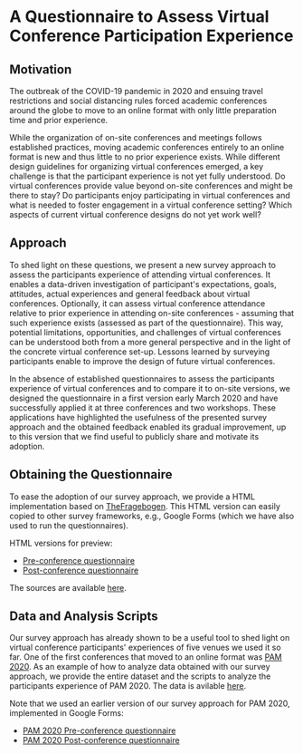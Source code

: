 # A Questionnaire to Assess Virtual Conference Participation Experience

## Motivation
The outbreak of the COVID-19 pandemic in 2020 and ensuing travel restrictions and social distancing rules forced academic conferences around the globe to move to an online format with only little preparation time and prior experience.

While the organization of on-site conferences and meetings follows established practices, moving academic conferences entirely to an online format is new and thus little to no prior experience exists.
While different design guidelines for organizing virtual conferences emerged, a key challenge is that the participant experience is not yet fully understood. 
Do virtual conferences provide value beyond on-site conferences and might be there to stay?
Do participants enjoy participating in virtual conferences and what is needed to foster engagement in a virtual conference setting?
Which aspects of current virtual conference designs do not yet work well?

## Approach
To shed light on these questions, we present a new survey approach to assess the participants experience of attending virtual conferences.
It enables a data-driven investigation of participant's expectations, goals, attitudes, actual experiences and general feedback about virtual conferences.
Optionally, it can assess virtual conference attendance relative to prior experience in attending on-site conferences - assuming that such experience exists (assessed as part of the questionnaire).
This way, potential limitations, opportunities, and challenges of virtual conferences can be understood both from a more general perspective and in the light of the concrete virtual conference set-up.
Lessons learned by surveying participants enable to improve the design of future virtual conferences.

In the absence of established questionnaires to assess the participants experience of virtual conferences and to compare it to on-site versions, we designed the questionnaire in a first version early March 2020 and have successfully applied it at three conferences and two workshops.
These applications have highlighted the usefulness of the presented survey approach and the obtained feedback enabled its gradual improvement, up to this version that we find useful to publicly share and motivate its adoption.

## Obtaining the Questionnaire

To ease the adoption of our survey approach, we provide a HTML implementation based on [TheFragebogen](https://thefragebogen.de/). This HTML version can easily copied to other survey frameworks, e.g., Google Forms (which we have also used to run the questionnaires).

HTML versions for preview:
* [Pre-conference questionnaire](https://ohohlfeld.github.io/virtual-conference-experience/pre-conference.html)
* [Post-conference questionnaire](https://ohohlfeld.github.io/virtual-conference-experience/post-conference.html)

The sources are available [here](questionnaires/).

## Data and Analysis Scripts

Our survey approach has already shown to be a useful tool to shed light on virtual conference participants' experiences of five venues we used it so far. One of the first conferences that moved to an online format was [PAM 2020](https://ccronline.sigcomm.org/wp-content/uploads/2020/08/sigcomm-ccr-final432.pdf). As an example of how to analyze data obtained with our survey approach, we provide the entire dataset and the scripts to analyze the participants experience of PAM 2020. The data is avilable [here](pam2020/).

Note that we used an earlier version of our survey approach for PAM 2020, implemented in Google Forms:
* [PAM 2020 Pre-conference questionnaire](https://github.com/ohohlfeld/virtual-conference-experience/blob/master/pam2020/PAM-Pre_conference_questionnaire.pdf)
* [PAM 2020 Post-conference questionnaire](https://github.com/ohohlfeld/virtual-conference-experience/blob/master/pam2020/PAM-Post_conference_questionnaire.pdf)